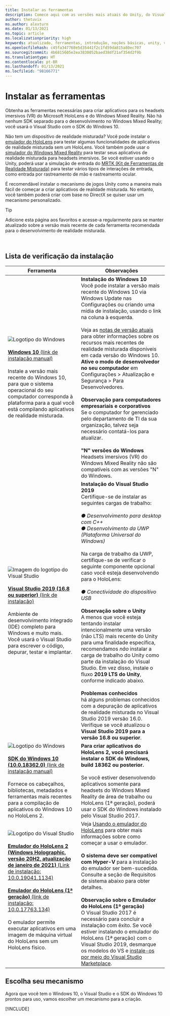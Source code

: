 ```yaml
---
title: Instalar as ferramentas
description: Comece aqui com as versões mais atuais do Unity, do Visual Studio e de ferramentas recomendadas para o desenvolvimento do HoloLens e de VR.
author: thetuvix
ms.author: alexturn
ms.date: 01/13/2021
ms.topic: article
ms.localizationpriority: high
keywords: atualizado, ferramentas, introdução, noções básicas, unity, visual studio, kit de ferramentas, headset de realidade misturada, headset do windows mixed reality, headset de realidade virtual, instalação, Windows, HoloLens, emulador, unreal, openxr
ms.openlocfilehash: c45fa347768e5d35441f2c1fd59da815a80ec707
ms.sourcegitcommit: 4b6815605e2ea3830052baed38df21af354d2f9b
ms.translationtype: HT
ms.contentlocale: pt-BR
ms.lasthandoff: 01/13/2021
ms.locfileid: "98166771"
---
```

# <a name="install-the-tools"></a>Instalar as ferramentas

Obtenha as ferramentas necessárias para criar aplicativos para os headsets imersivos (VR) do Microsoft HoloLens e do Windows Mixed Reality. Não há nenhum SDK separado para o desenvolvimento no Windows Mixed Reality; você usará o Visual Studio com o SDK do Windows 10.

Não tem um dispositivo de realidade misturada? Você pode instalar o [emulador do HoloLens](platform-capabilities-and-apis/using-the-hololens-emulator.md) para testar algumas funcionalidades de aplicativos de realidade misturada sem um HoloLens. Você também pode usar o [simulador do Windows Mixed Reality](platform-capabilities-and-apis/using-the-windows-mixed-reality-simulator.md) para testar seus aplicativos de realidade misturada para headsets imersivos. Se você estiver usando o Unity, poderá usar a simulação de entrada do [MRTK (Kit de Ferramentas de Realidade Misturada)](https://github.com/Microsoft/MixedRealityToolkit-Unity) para testar vários tipos de interações de entrada, como entrada por rastreamento de mão e rastreamento ocular.

É recomendável instalar o mecanismo de jogos Unity como a maneira mais fácil de começar a criar aplicativos de realidade misturada. No entanto, você também poderá criar com base no DirectX se quiser usar um mecanismo personalizado.

>[!TIP]
>Adicione esta página aos favoritos e acesse-a regularmente para se manter atualizado sobre a versão mais recente de cada ferramenta recomendada para o desenvolvimento de realidade misturada.

<br>

## <a name="installation-checklist"></a>Lista de verificação da instalação


| Ferramenta | Observações |
|---------|---------|
| ![Logotipo do Windows](images/Windows10_logo.png)<br><br><a href="https://www.microsoft.com/software-download/windows10" target="_blank">**Windows 10** (link de instalação manual)</a><br><br>Instale a versão mais recente do Windows 10, para que o sistema operacional do seu computador corresponda à plataforma para a qual você está compilando aplicativos de realidade misturada.  | **Instalação do Windows 10** <br> Você pode instalar a versão mais recente do Windows 10 via Windows Update nas Configurações ou criando uma mídia de instalação, usando o link na coluna à esquerda. <br><br>Veja as [notas de versão atuais](https://docs.microsoft.com/windows/mixed-reality/enthusiast-guide/release-notes-october-2018.md) para obter informações sobre os recursos mais recentes de realidade misturada disponíveis em cada versão do Windows 10. **Ative o modo de desenvolvedor no seu computador** em Configurações > Atualização e Segurança > Para Desenvolvedores. <br><br> **Observação para computadores empresariais e corporativos**<br>Se o computador for gerenciado pelo departamento de TI da sua organização, talvez seja necessário contatá-los para atualizar. <br><br> **"N" versões do Windows**<br> Headsets imersivos (VR) do Windows Mixed Reality não são compatíveis com as versões "N" do Windows. |
| ![Imagem do logotipo do Visual Studio](images/visualstudio_logo.png)<br><br><a href="https://visualstudio.microsoft.com/downloads/" target="_blank">**Visual Studio 2019 (16.8 ou superior)** (link de instalação)</a> <br><br>Ambiente de desenvolvimento integrado (IDE) completo para Windows e muito mais. Você usará o Visual Studio para escrever o código, depurar, testar e implantar. | **Instalação do Visual Studio 2019** <br> Certifique-se de instalar as seguintes cargas de trabalho: <br><br>*● Desenvolvimento para desktop com C++*<br>*● Desenvolvimento da UWP (Plataforma Universal do Windows)*<br><br>Na carga de trabalho da UWP, certifique-se de verificar o seguinte componente opcional caso você esteja desenvolvendo para o HoloLens:<br><br>*● Conectividade do dispositivo USB*<br><br>**Observação sobre o Unity**<br>A menos que você esteja tentando instalar intencionalmente uma versão (não LTS) mais recente do Unity para uma finalidade específica, recomendamos *não* instalar a carga de trabalho do Unity como parte da instalação do Visual Studio. Em vez disso, instale o fluxo **2019 LTS do Unity**, conforme indicado abaixo.<br><br>**Problemas conhecidos**<br>há alguns problemas conhecidos com a depuração de aplicativos de realidade misturada no Visual Studio 2019 versão 16.0.  Verifique se você atualizou o **Visual Studio 2019 para a versão 16.8 ou superior**. |
| ![Logotipo do Windows](images/Windows10_logo.png)<br><br><a href="https://developer.microsoft.com//windows/downloads/windows-10-sdk" target="_blank">**SDK do Windows 10 (10.0.18362.0)** (link de instalação manual)</a> <br><br>Fornece os cabeçalhos, bibliotecas, metadados e ferramentas mais recentes para a compilação de aplicativos do Windows 10 no HoloLens 2. | **Para criar aplicativos do HoloLens 2, você precisará instalar o SDK do Windows, build 18362 ou posterior.**<br> <br> Se você estiver desenvolvendo aplicativos somente para headsets do Windows Mixed Reality de área de trabalho ou HoloLens (1ª geração), poderá usar o SDK do Windows instalado pelo Visual Studio 2017. |
| ![Logotipo do Visual Studio](images/HoloLensIcon.jpg)<br><br><a href="https://go.microsoft.com/fwlink/?linkid=2152389" target="_blank">**Emulador do HoloLens 2 (Windows Holographic, versão 20H2, atualização de janeiro de 2021)** (Link de instalação: 10.0.19041.1134)</a><br> <br><a href="https://go.microsoft.com/fwlink/?linkid=2065980" target="_blank">**Emulador do HoloLens (1ª geração)** (link de instalação: 10.0.17763.134)</a> <br><br>O emulador permite executar aplicativos em uma imagem de máquina virtual do HoloLens sem um HoloLens físico.<br> <br> | Veja [Usando o emulador do HoloLens](../develop/platform-capabilities-and-apis/using-the-hololens-emulator.md) para obter mais informações sobre como começar a usar o emulador.<br> <br> **O sistema deve ser compatível com Hyper-V** para a instalação do emulador ser bem-sucedida. Consulte a seção de Requisitos de sistema abaixo para obter detalhes. <br> <br> **Observação sobre o Emulador do HoloLens (1ª geração)** <br>  O Visual Studio 2017 é necessário para concluir a instalação com êxito. Se você estiver instalando o emulador do HoloLens (1ª geração) com o Visual Studio 2019, desmarque os modelos do VS e [instale-os por meio do Visual Studio Marketplace](https://marketplace.visualstudio.com/items?itemName=WindowsMixedRealityteam.WindowsMixedRealityAppTemplatesVSIX). |

## <a name="choose-your-engine"></a>Escolha seu mecanismo

Agora que você tem o Windows 10, o Visual Studio e o SDK do Windows 10 prontos para uso, vamos escolher um mecanismo para a criação.

[!INCLUDE[](includes/tools-overview.md)]

